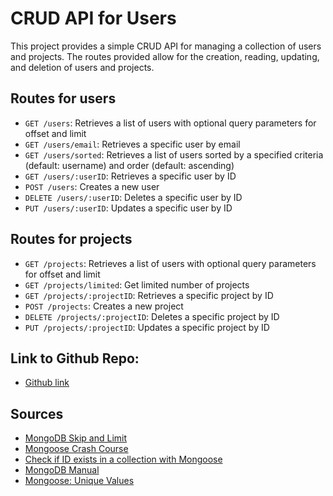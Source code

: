 # CRUD API for Users

This project provides a simple CRUD API for managing a collection of users and projects. The routes provided allow for the creation, reading, updating, and deletion of users and projects.

## Routes for users
- `GET /users`: Retrieves a list of users with optional query parameters for offset and limit
- `GET /users/email`: Retrieves a specific user by email
- `GET /users/sorted`: Retrieves a list of users sorted by a specified criteria (default: username) and order (default: ascending)
- `GET /users/:userID`: Retrieves a specific user by ID
- `POST /users`: Creates a new user
- `DELETE /users/:userID`: Deletes a specific user by ID
- `PUT /users/:userID`: Updates a specific user by ID

## Routes for projects 

- `GET /projects`: Retrieves a list of users with optional query parameters for offset and limit
- `GET /projects/limited`: Get limited number of projects
- `GET /projects/:projectID`: Retrieves a specific project by ID
- `POST /projects`: Creates a new project
- `DELETE /projects/:projectID`: Deletes a specific project by ID
- `PUT /projects/:projectID`: Updates a specific project by ID

## Link to Github Repo:

- [Github link](https://github.com/tigran-lalayan/NodeProject)
## Sources
- [MongoDB Skip and Limit](https://www.w3resource.com/mongodb/mongodb-skip-limit.php)
- [Mongoose Crash Course](https://youtu.be/vjf774RKrLc)
- [Check if ID exists in a collection with Mongoose](http://ostack.cn/?qa=259390/node-js-check-if-id-exists-in-a-collection-with-mongoose)
- [MongoDB Manual](https://docs.mongodb.com/manual/reference/)
- [Mongoose: Unique Values](https://masteringjs.io/tutorials/mongoose/unique)
